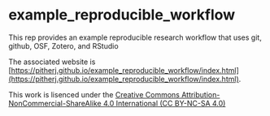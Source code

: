 # example_reproducible_workflow

This rep provides an example reproducible research workflow that uses git, github, OSF, Zotero, and RStudio

The associated website is [https://pitherj.github.io/example_reproducible_workflow/index.html](https://pitherj.github.io/example_reproducible_workflow/index.html).

This work is lisenced under the [Creative Commons Attribution-NonCommercial-ShareAlike 4.0 International (CC BY-NC-SA 4.0)](https://creativecommons.org/licenses/by-nc-sa/4.0/) 
